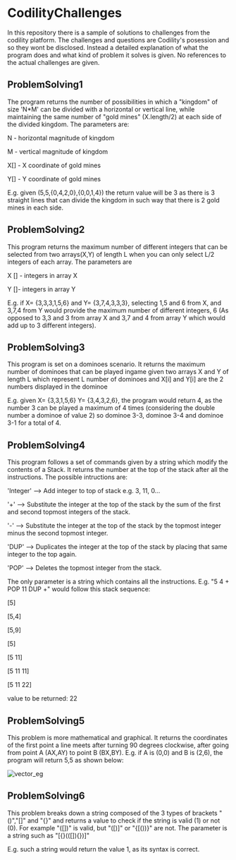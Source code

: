 # CodilityChallenges
In this repository there is a sample of solutions to challenges from the codility platform. The challenges and questions
are Codility's posession and so they wont be disclosed. Instead a detailed explanation of what the program does and what
kind of problem it solves is given. No references to the actual challenges are given.

## ProblemSolving1

The program returns the number of possibilities in which a "kingdom" of size 'N*M' can be divided with a horizontal or vertical
line, while maintaining the same number of "gold mines" (X.length/2) at each side of the divided kingdom.
The parameters are:

N - horizontal magnitude of kingdom

M - vertical magnitude of kingdom

X[] - X coordinate of gold mines

Y[] - Y coordinate of gold mines


E.g. given (5,5,{0,4,2,0},{0,0,1,4}) the return value will be 3 as there is 3 straight lines that can divide the kingdom
in such way that there is 2 gold mines in each side.


## ProblemSolving2

This program returns the maximum number of different integers that can be selected from two arrays(X,Y) of length L when
you can only select L/2 integers of each array.
The parameters are

X [] - integers in array X

Y []- integers in array Y

E.g. if X= {3,3,3,1,5,6} and Y= {3,7,4,3,3,3}, selecting 1,5 and 6 from X, and 3,7,4 from Y would provide the maximum 
number of different integers, 6 (As opposed to 3,3 and 3 from array X and 3,7 and 4 from array Y which would add up
to 3 different integers).

## ProblemSolving3

This program is set on a dominoes scenario. It returns the maximum number of dominoes that can be played ingame given
two arrays X and Y of length L which represent L number of dominoes and X[i] and Y[i] are the 2 numbers displayed
in the dominoe

E.g. given  X= {3,3,1,5,6}  Y= {3,4,3,2,6}, the program would return 4, as the number 3 can be played a maximum of 4
times (considering the double number a dominoe of value 2) so dominoe 3-3, dominoe 3-4 and dominoe 3-1 for a total of 4.

## ProblemSolving4

This program follows a set of commands given by a string which modify the contents of a Stack. It returns the number 
at the top of the stack after all the instructions. The possible intructions are:

'Integer' --> Add integer to top of stack e.g. 3, 11, 0...

'+' --> Substitute the integer at the top of the stack by the sum of the first and second topmost integers of the stack.

'-' --> Substitute the integer at the top of the stack by the topmost integer minus the second topmost integer.

'DUP' --> Duplicates the integer at the top of the stack by placing that same integer to the top again.

'POP' --> Deletes the topmost integer from the stack.

The only parameter is a string which contains all the instructions.
E.g. "5 4 + POP 11 DUP +" would follow this stack sequence:

[5]

[5,4]

[5,9]

[5]

[5 11]

[5 11 11]

[5 11 22]

value to be returned: 22

## ProblemSolving5

This problem is more mathematical and graphical. It returns the coordinates of the first point
a line meets after turning 90 degrees clockwise, after going from point A (AX,AY) to point B (BX,BY). 
E.g. if A is (0,0) and B is (2,6), the program will return 5,5 as shown below:

![vector_eg](https://user-images.githubusercontent.com/28762855/45748530-4d281480-bc09-11e8-9516-6740acb99bae.png)


## ProblemSolving6

This problem breaks down a string composed of the 3 types of brackets "()","[]" and "{}" and returns a value to
check if the string is valid (1) or not (0). For example "([])" is valid, but "([)]" or "{[())}" are not.
The parameter is a string such as "[{}(([]){})]"

E.g. such a string would return the value 1, as its syntax is correct.


